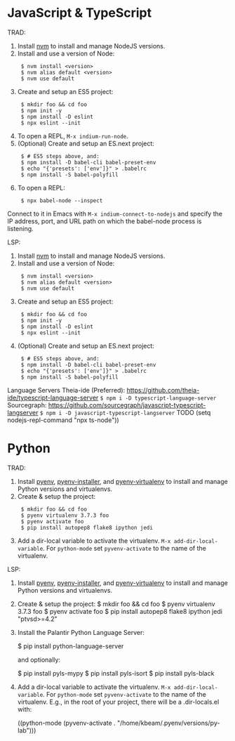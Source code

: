   # JavaScript & TypeScript

TRAD:

1. Install [nvm](https://github.com/creationix/nvm) to install and manage NodeJS versions.
2. Install and use a version of Node:
    ```
     $ nvm install <version>
     $ nvm alias default <version>
     $ nvm use default
     ```
3. Create and setup an ES5 project:
    ```
     $ mkdir foo && cd foo
     $ npm init -y
     $ npm install -D eslint
     $ npx eslint --init
     ```
4. To open a REPL, `M-x indium-run-node`.
5. (Optional) Create and setup an ES.next project:
    ```
     $ # ES5 steps above, and:
     $ npm install -D babel-cli babel-preset-env
     $ echo "{'presets': ['env']}" > .babelrc
     $ npm install -S babel-polyfill
     ```
6. To open a REPL:
    ```
     $ npx babel-node --inspect
     ```
Connect to it in Emacs with `M-x indium-connect-to-nodejs` and specify
 the IP address, port, and URL path on which the babel-node process is
 listening.

LSP:

 1. Install [nvm](https://github.com/creationix/nvm) to install and manage NodeJS versions.
2. Install and use a version of Node:
    ```
     $ nvm install <version>
     $ nvm alias default <version>
     $ nvm use default
     ```
3. Create and setup an ES5 project:
    ```
     $ mkdir foo && cd foo
     $ npm init -y
     $ npm install -D eslint
     $ npx eslint --init
     ```
4. (Optional) Create and setup an ES.next project:
    ```
     $ # ES5 steps above, and:
     $ npm install -D babel-cli babel-preset-env
     $ echo "{'presets': ['env']}" > .babelrc
     $ npm install -S babel-polyfill
     ```
 Language Servers
 Theia-ide (Preferred): https://github.com/theia-ide/typescript-language-server
   `$ npm i -D typescript-language-server`
 Sourcegraph: https://github.com/sourcegraph/javascript-typescript-langserver
   `$ npm i -D javascript-typescript-langserver`
TODO
(setq nodejs-repl-command "npx ts-node"))

  # Python

TRAD:

1. Install [pyenv](https://github.com/pyenv/pyenv),
    [pyenv-installer](https://github.com/pyenv/pyenv-installer), and
    [pyenv-virtualenv](https://github.com/pyenv/pyenv-virtualenv)
    to install and manage Python versions and virtualenvs.
2. Create & setup the project:
    ```
     $ mkdir foo && cd foo
     $ pyenv virtualenv 3.7.3 foo
     $ pyenv activate foo
     $ pip install autopep8 flake8 ipython jedi
     ```
3. Add a dir-local variable to activate the virtualenv. `M-x
    add-dir-local-variable`. For `python-mode` set `pyvenv-activate` to
    the name of the virtualenv.

LSP:

1. Install [pyenv](https://github.com/pyenv/pyenv),
    [pyenv-installer](https://github.com/pyenv/pyenv-installer), and
    [pyenv-virtualenv](https://github.com/pyenv/pyenv-virtualenv)
    to install and manage Python versions and virtualenvs.
2. Create & setup the project:
     $ mkdir foo && cd foo
      $ pyenv virtualenv 3.7.3 foo
      $ pyenv activate foo
      $ pip install autopep8 flake8 ipython jedi "ptvsd>=4.2"
3. Install the Palantir Python Language Server:

      $ pip install python-language-server

    and optionally:

      $ pip install pyls-mypy
      $ pip install pyls-isort
      $ pip install pyls-black
4. Add a dir-local variable to activate the virtualenv. `M-x
    add-dir-local-variable`. For `python-mode` set `pyvenv-activate` to
    the name of the virtualenv. E.g., in the root of your project,
    there will be a .dir-locals.el with:

      ((python-mode
        (pyvenv-activate . "/home/kbeam/.pyenv/versions/py-lab")))
